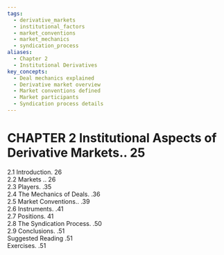 ```yaml
---
tags:
  - derivative_markets
  - institutional_factors
  - market_conventions
  - market_mechanics
  - syndication_process
aliases:
  - Chapter 2
  - Institutional Derivatives
key_concepts:
  - Deal mechanics explained
  - Derivative market overview
  - Market conventions defined
  - Market participants
  - Syndication process details
---
```


# CHAPTER 2 Institutional Aspects of Derivative Markets.. 25  

2.1 Introduction. 26   
2.2 Markets .. 26   
2.3 Players. .35   
2.4 The Mechanics of Deals. .36   
2.5 Market Conventions.. .39   
2.6 Instruments. .41   
2.7 Positions. 41   
2.8 The Syndication Process. .50   
2.9 Conclusions. .51   
Suggested Reading .51   
Exercises. .51  
